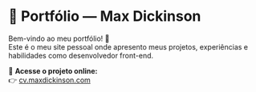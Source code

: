 # 💼 Portfólio — Max Dickinson

Bem-vindo ao meu portfólio! 🚀  
Este é o meu site pessoal onde apresento meus projetos, experiências e habilidades como desenvolvedor front-end.

🔗 **Acesse o projeto online:**  
👉 [cv.maxdickinson.com](https://cv.maxdickinson.com)
